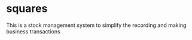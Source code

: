 # squares
This is a stock management system to simplify the recording and making business transactions 
